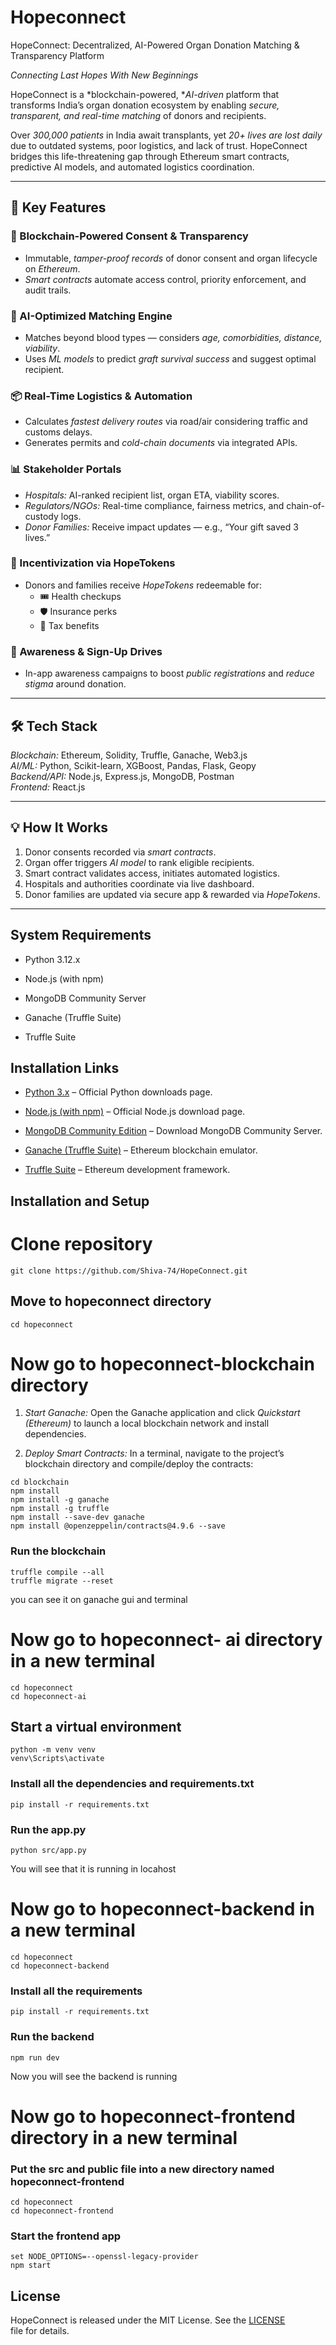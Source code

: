 # Hopeconnect
HopeConnect: Decentralized, AI-Powered Organ Donation Matching & Transparency Platform

*Connecting Last Hopes With New Beginnings*

HopeConnect is a *blockchain-powered, **AI-driven* platform that transforms India’s organ donation ecosystem by enabling *secure, transparent, and real-time matching* of donors and recipients.

Over *300,000 patients* in India await transplants, yet *20+ lives are lost daily* due to outdated systems, poor logistics, and lack of trust. HopeConnect bridges this life-threatening gap through Ethereum smart contracts, predictive AI models, and automated logistics coordination.

---

## 🚀 Key Features

### 🔗 Blockchain-Powered Consent & Transparency
- Immutable, *tamper-proof records* of donor consent and organ lifecycle on *Ethereum*.
- *Smart contracts* automate access control, priority enforcement, and audit trails.
  
### 🧠 AI-Optimized Matching Engine
- Matches beyond blood types — considers *age, comorbidities, distance, viability*.
- Uses *ML models* to predict *graft survival success* and suggest optimal recipient.

### 📦 Real-Time Logistics & Automation
- Calculates *fastest delivery routes* via road/air considering traffic and customs delays.
- Generates permits and *cold-chain documents* via integrated APIs.

### 📊 Stakeholder Portals
- *Hospitals:* AI-ranked recipient list, organ ETA, viability scores.
- *Regulators/NGOs:* Real-time compliance, fairness metrics, and chain-of-custody logs.
- *Donor Families:* Receive impact updates — e.g., “Your gift saved 3 lives.”

### 🎁 Incentivization via HopeTokens
- Donors and families receive *HopeTokens* redeemable for:
  - 🎟 Health checkups  
  - 🛡 Insurance perks  
  - 💸 Tax benefits

### 📢 Awareness & Sign-Up Drives
- In-app awareness campaigns to boost *public registrations* and *reduce stigma* around donation.

---

## 🛠 Tech Stack

*Blockchain:* Ethereum, Solidity, Truffle, Ganache, Web3.js  
*AI/ML:* Python, Scikit-learn, XGBoost, Pandas, Flask, Geopy  
*Backend/API:* Node.js, Express.js, MongoDB, Postman  
*Frontend:* React.js

---

## 💡 How It Works

1. Donor consents recorded via *smart contracts*.
2. Organ offer triggers *AI model* to rank eligible recipients.
3. Smart contract validates access, initiates automated logistics.
4. Hospitals and authorities coordinate via live dashboard.
5. Donor families are updated via secure app & rewarded via *HopeTokens*.

---



## System Requirements

- Python 3.12.x

- Node.js (with npm)  

- MongoDB Community Server  

- Ganache (Truffle Suite)  

- Truffle Suite  



## Installation Links

- [Python 3.x](https://www.python.org/downloads/) – Official Python downloads page.  

- [Node.js (with npm)](https://nodejs.org/en/download/) – Official Node.js download page.  

- [MongoDB Community Edition](https://www.mongodb.com/try/download/community) – Download MongoDB Community Server.  

- [Ganache (Truffle Suite)](https://www.trufflesuite.com/ganache) – Ethereum blockchain emulator.  

- [Truffle Suite](https://www.trufflesuite.com/truffle) – Ethereum development framework.  



## Installation and Setup


# Clone repository
```
git clone https://github.com/Shiva-74/HopeConnect.git
```
## Move to hopeconnect directory
```
cd hopeconnect
```

# Now go to hopeconnect-blockchain directory 
1. *Start Ganache:* Open the Ganache application and click *Quickstart (Ethereum)* to launch a local blockchain network and install dependencies.  

2. *Deploy Smart Contracts:* In a terminal, navigate to the project’s blockchain directory and compile/deploy the contracts:  
```
cd blockchain
npm install
npm install -g ganache
npm install -g truffle
npm install --save-dev ganache
npm install @openzeppelin/contracts@4.9.6 --save
```

### Run the blockchain
```
truffle compile --all
truffle migrate --reset
```
you can see it on ganache gui and terminal

# Now go to hopeconnect- ai directory in a new terminal
```
cd hopeconnect
cd hopeconnect-ai
```

## Start a virtual environment
```
python -m venv venv
venv\Scripts\activate
```

### Install all the dependencies and requirements.txt
```
pip install -r requirements.txt
```
### Run the app.py
```
python src/app.py
```
You will see that it is running in locahost

# Now go to hopeconnect-backend in a new terminal
```
cd hopeconnect
cd hopeconnect-backend
```

### Install all the requirements
```
pip install -r requirements.txt
```
### Run the backend
```
npm run dev
```
Now you will see the backend is running

# Now go to hopeconnect-frontend directory in a new terminal  
### Put the src and public file into a new directory named hopeconnect-frontend  
```
cd hopeconnect
cd hopeconnect-frontend
```
### Start the frontend app
```
set NODE_OPTIONS=--openssl-legacy-provider
npm start
```
## License

HopeConnect is released under the MIT License. See the [LICENSE](LICENSE) file for details.




